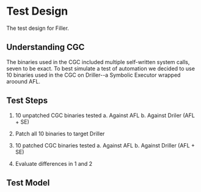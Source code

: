 # Test Design
The test design for Filler.

## Understanding CGC
The binaries used in the CGC included multiple self-written system calls, seven to be exact. To best simulate a test of automation we decided to use 10 binaries used in the CGC on Driller--a Symbolic Executor wrapped aroound AFL. 

## Test Steps
1. 10 unpatched CGC binaries tested
  a. Against AFL
  b. Against Driler (AFL + SE)

2. Patch all 10 binaries to target Driller
3. 10 patched CGC binaries tested
  a. Against AFL
  b. Against Driller (AFL + SE)
  
4. Evaluate differences in 1 and 2

## Test Model





